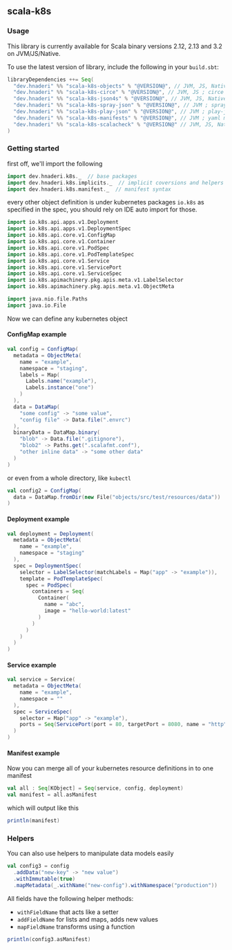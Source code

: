 ## scala-k8s

### Usage

This library is currently available for Scala binary versions 2.12, 2.13 and 3.2 on JVM/JS/Native. 

To use the latest version of library, include the following in your `build.sbt`:

```scala
libraryDependencies ++= Seq(
  "dev.hnaderi" %% "scala-k8s-objects" % "@VERSION@", // JVM, JS, Native ; raw k8s objects
  "dev.hnaderi" %% "scala-k8s-circe" % "@VERSION@", // JVM, JS ; circe integration
  "dev.hnaderi" %% "scala-k8s-json4s" % "@VERSION@", // JVM, JS, Native; json4s integration
  "dev.hnaderi" %% "scala-k8s-spray-json" % "@VERSION@", // JVM ; spray-json integration
  "dev.hnaderi" %% "scala-k8s-play-json" % "@VERSION@", // JVM ; play-json integration
  "dev.hnaderi" %% "scala-k8s-manifests" % "@VERSION@", // JVM ; yaml manifest generation
  "dev.hnaderi" %% "scala-k8s-scalacheck" % "@VERSION@" // JVM, JS, Native; scalacheck instances
)
```

### Getting started

first off, we'll import the following
```scala mdoc
import dev.hnaderi.k8s._  // base packages
import dev.hnaderi.k8s.implicits._  // implicit coversions and helpers
import dev.hnaderi.k8s.manifest._  // manifest syntax
``` 
every other object definition is under kubernetes packages `io.k8s` as specified in the spec, you should rely on 
IDE auto import for those.

```scala mdoc:invisible
import io.k8s.api.apps.v1.Deployment
import io.k8s.api.apps.v1.DeploymentSpec
import io.k8s.api.core.v1.ConfigMap
import io.k8s.api.core.v1.Container
import io.k8s.api.core.v1.PodSpec
import io.k8s.api.core.v1.PodTemplateSpec
import io.k8s.api.core.v1.Service
import io.k8s.api.core.v1.ServicePort
import io.k8s.api.core.v1.ServiceSpec
import io.k8s.apimachinery.pkg.apis.meta.v1.LabelSelector
import io.k8s.apimachinery.pkg.apis.meta.v1.ObjectMeta

import java.nio.file.Paths
import java.io.File
```

Now we can define any kubernetes object

#### ConfigMap example

```scala mdoc:silent
val config = ConfigMap(
  metadata = ObjectMeta(
    name = "example",
    namespace = "staging",
    labels = Map(
      Labels.name("example"),
      Labels.instance("one")
    )
  ),
  data = DataMap(
    "some config" -> "some value",
    "config file" -> Data.file(".envrc")
  ),
  binaryData = DataMap.binary(
    "blob" -> Data.file(".gitignore"),
    "blob2" -> Paths.get(".scalafmt.conf"),
    "other inline data" -> "some other data"
  )
)
```

or even from a whole directory, like `kubectl`

```scala mdoc:silent
val config2 = ConfigMap(
  data = DataMap.fromDir(new File("objects/src/test/resources/data"))
)
```

#### Deployment example

```scala mdoc:silent
val deployment = Deployment(
  metadata = ObjectMeta(
    name = "example",
    namespace = "staging"
  ),
  spec = DeploymentSpec(
    selector = LabelSelector(matchLabels = Map("app" -> "example")),
    template = PodTemplateSpec(
      spec = PodSpec(
        containers = Seq(
          Container(
            name = "abc",
            image = "hello-world:latest"
          )
        )
      )
    )
  )
)
```

#### Service example

```scala mdoc:silent
val service = Service(
  metadata = ObjectMeta(
    name = "example",
    namespace = ""
  ),
  spec = ServiceSpec(
    selector = Map("app" -> "example"),
    ports = Seq(ServicePort(port = 80, targetPort = 8080, name = "http"))
  )
)
```

#### Manifest example

Now you can merge all of your kubernetes resource definitions in to one manifest
```scala mdoc:silent
val all : Seq[KObject] = Seq(service, config, deployment)
val manifest = all.asManifest
```

which will output like this

```scala mdoc
println(manifest)
```

### Helpers
You can also use helpers to manipulate data models easily

```scala mdoc:silent
val config3 = config
  .addData("new-key" -> "new value")
  .withImmutable(true)
  .mapMetadata(_.withName("new-config").withNamespace("production"))
```

All fields have the following helper methods:

* `withFieldName` that acts like a setter
* `addFieldName` for lists and maps, adds new values
* `mapFieldName` transforms using a function


```scala mdoc
println(config3.asManifest)
```
